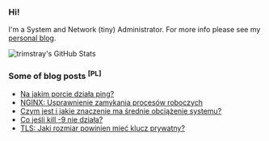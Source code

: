 ### Hi!

I'm a System and Network (tiny) Administrator. For more info please see my [personal blog](https://blkcipher.pl).

![trimstray's GitHub Stats](https://github-readme-stats.vercel.app/api?username=trimstray&show_icons=true&theme=vue&icon_color=7FFFD4&title_color=FFD700&hide_border=1)

### Some of blog posts <sup>[PL]</sup>

<!-- BLOG-POST-LIST:START -->
- [Na jakim porcie działa ping?](https://blkcipher.pl/posts/2019-05-02-na_jakim_porcie_dziala_ping/)
- [NGINX: Usprawnienie zamykania procesów roboczych](https://blkcipher.pl/posts/2017-01-02-nginx-usprawnienie_zamykania_procesow_roboczych/)
- [Czym jest i jakie znaczenie ma średnie obciążenie systemu?](https://blkcipher.pl/posts/2020-06-10-czym_jest_i_jakie_znaczenie_ma_srednie_obciazenie_systemu/)
- [Co jeśli kill -9 nie działa?](https://blkcipher.pl/posts/2017-07-02-co_jesli_kill_9_nie_dziala/)
- [TLS: Jaki rozmiar powinien mieć klucz prywatny?](https://blkcipher.pl/posts/2020-03-06-tls-jaki_rozmiar_powinien_miec_klucz_prywatny/)
<!-- BLOG-POST-LIST:END -->
